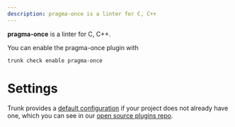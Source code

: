 ```yaml
---
description: pragma-once is a linter for C, C++
---
```


**pragma-once** is a linter for C, C++.

You can enable the pragma-once plugin with

```shell
trunk check enable pragma-once
```

# Settings


Trunk provides a [default configuration](https://github.com/trunk-io/plugins/tree/main/linters/pragma-once) if your project does not already have one,
which you can see in our [open source plugins repo](https://github.com/trunk-io/plugins/tree/main).
